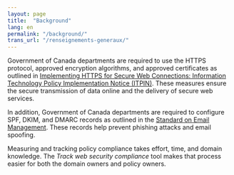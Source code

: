 ```yaml
---
layout: page
title:  "Background"
lang: en
permalink: "/background/"
trans_url: "/renseignements-generaux/"
---
```


Government of Canada departments are required to use the HTTPS protocol, approved encryption algorithms, and approved certificates as outlined in [Implementing HTTPS for Secure Web Connections: Information Technology Policy Implementation Notice (ITPIN)](https://www.canada.ca/en/treasury-board-secretariat/services/information-technology/policy-implementation-notices/implementing-https-secure-web-connections-itpin.html). These measures ensure the secure transmission of data online and the delivery of secure web services.

In addition, Government of Canada departments are required to configure SPF, DKIM, and DMARC records as outlined in the [Standard on Email Management](https://www.tbs-sct.gc.ca/pol/doc-eng.aspx?id=27600).  These records help prevent phishing attacks and email spoofing.

Measuring and tracking policy compliance takes effort, time, and domain knowledge. The *Track web security compliance* tool makes that process easier for both the domain owners and policy owners. 
